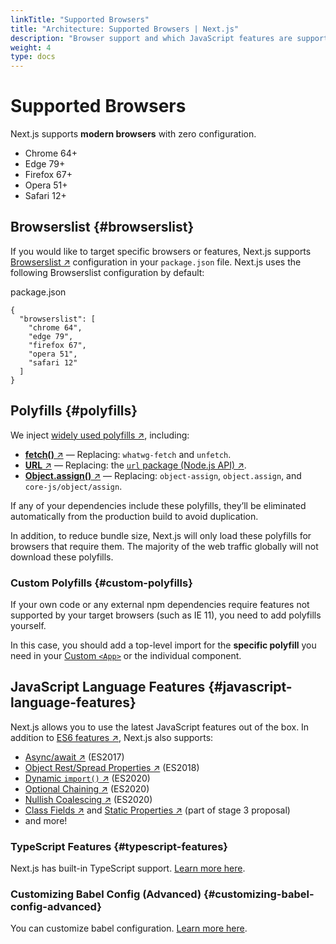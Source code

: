 ```yaml
---
linkTitle: "Supported Browsers"
title: "Architecture: Supported Browsers | Next.js"
description: "Browser support and which JavaScript features are supported by Next.js."
weight: 4
type: docs
---
```


# Supported Browsers

Next.js supports **modern browsers** with zero configuration.

- Chrome 64+
- Edge 79+
- Firefox 67+
- Opera 51+
- Safari 12+

## Browserslist {#browserslist}

If you would like to target specific browsers or features, Next.js supports [Browserslist ↗](https://browsersl.ist/) configuration in your `package.json` file. Next.js uses the following Browserslist configuration by default:


package.json
```
{
  "browserslist": [
    "chrome 64",
    "edge 79",
    "firefox 67",
    "opera 51",
    "safari 12"
  ]
}
```

## Polyfills {#polyfills}

We inject [widely used polyfills ↗](https://github.com/vercel/next.js/blob/canary/packages/next-polyfill-nomodule/src/index.js), including:

- [**fetch()** ↗](https://developer.mozilla.org/docs/Web/API/Fetch_API) — Replacing: `whatwg-fetch` and `unfetch`.
- [**URL** ↗](https://developer.mozilla.org/docs/Web/API/URL) — Replacing: the [`url` package (Node.js API) ↗](https://nodejs.org/api/url.html).
- [**Object.assign()** ↗](https://developer.mozilla.org/docs/Web/JavaScript/Reference/Global_Objects/Object/assign) — Replacing: `object-assign`, `object.assign`, and `core-js/object/assign`.

If any of your dependencies include these polyfills, they’ll be eliminated automatically from the production build to avoid duplication.

In addition, to reduce bundle size, Next.js will only load these polyfills for browsers that require them. The majority of the web traffic globally will not download these polyfills.

### Custom Polyfills {#custom-polyfills}

If your own code or any external npm dependencies require features not supported by your target browsers (such as IE 11), you need to add polyfills yourself.

In this case, you should add a top-level import for the **specific polyfill** you need in your [Custom `<App>`](/nextjs/13.5/using-pages-router/building-your-application/routing/custom-app) or the individual component.

## JavaScript Language Features {#javascript-language-features}

Next.js allows you to use the latest JavaScript features out of the box. In addition to [ES6 features ↗](https://github.com/lukehoban/es6features), Next.js also supports:

- [Async/await ↗](https://github.com/tc39/ecmascript-asyncawait) (ES2017)
- [Object Rest/Spread Properties ↗](https://github.com/tc39/proposal-object-rest-spread) (ES2018)
- [Dynamic `import()` ↗](https://github.com/tc39/proposal-dynamic-import) (ES2020)
- [Optional Chaining ↗](https://github.com/tc39/proposal-optional-chaining) (ES2020)
- [Nullish Coalescing ↗](https://github.com/tc39/proposal-nullish-coalescing) (ES2020)
- [Class Fields ↗](https://github.com/tc39/proposal-class-fields) and [Static Properties ↗](https://github.com/tc39/proposal-static-class-features) (part of stage 3 proposal)
- and more!

### TypeScript Features {#typescript-features}

Next.js has built-in TypeScript support. [Learn more here](/nextjs/13.5/using-pages-router/building-your-application/configuring/typescript).

### Customizing Babel Config (Advanced) {#customizing-babel-config-advanced}

You can customize babel configuration. [Learn more here](/nextjs/13.5/using-pages-router/building-your-application/configuring/babel).
